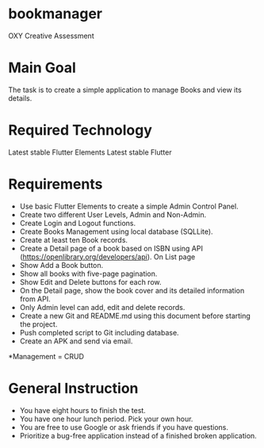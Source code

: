 # bookmanager
OXY Creative Assessment

# Main Goal

The task is to create a simple application to manage Books and view its details. 

# Required Technology

Latest stable Flutter Elements
Latest stable Flutter

# Requirements

- Use basic Flutter Elements to create a simple Admin Control Panel.
- Create two different User Levels, Admin and Non-Admin.
- Create Login and Logout functions.
- Create Books Management using local database (SQLLite).
- Create at least ten Book records.
- Create a Detail page of a book based on ISBN using API (https://openlibrary.org/developers/api).
On List page
- Show Add a Book button.
- Show all books with five-page pagination.
- Show Edit and Delete buttons for each row.
- On the Detail page, show the book cover and its detailed information from API.
- Only Admin level can add, edit and delete records.
- Create a new Git and README.md using this document before starting the project.
- Push completed script to Git including database.
- Create an APK and send via email.

*Management = CRUD

# General Instruction

- You have eight hours to finish the test. 
- You have one hour lunch period. Pick your own hour.
- You are free to use Google or ask friends if you have questions.
- Prioritize a bug-free application instead of a finished broken application.
